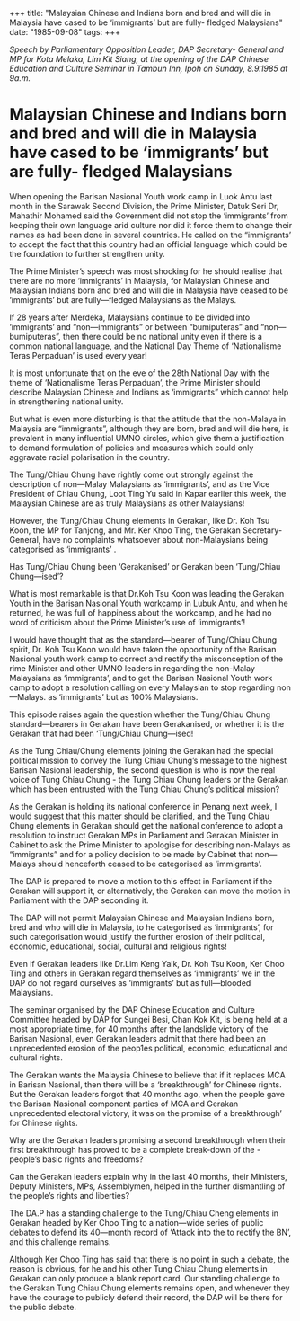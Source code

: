 +++ 
title: "Malaysian Chinese and Indians born and bred and will die in Malaysia have cased to be ‘immigrants’ but are fully- fledged Malaysians"
date: "1985-09-08"
tags:
+++

_Speech by Parliamentary Opposition Leader, DAP Secretary- General and MP for Kota Melaka, Lim Kit Siang, at the opening of the DAP Chinese Education and Culture Seminar in Tambun Inn, Ipoh on Sunday, 8.9.1985 at 9a.m._

# Malaysian Chinese and Indians born and bred and will die in Malaysia have cased to be ‘immigrants’ but are fully- fledged Malaysians

When opening the Barisan Nasional Youth work camp in Luok Antu last month in the Sarawak Second Division, the Prime Minister, Datuk Seri Dr, Mahathir Mohamed said the Government did not stop the ‘immigrants’ from keeping their own language arid culture nor did it force them to change their names as had been done in several countries. He called on the “immigrants’ to accept the fact that this country had an official language which could be the foundation to further strengthen unity.</u>

The Prime Minister’s speech was most shocking for he should realise that there are no more ‘immigrants’ in Malaysia, for Malaysian Chinese and Malaysian Indians born and bred and will die in Malaysia have ceased to be ‘immigrants’ but are fully—fledged Malaysians as the Malays.

If 28 years after Merdeka, Malaysians continue to be divided into ‘immigrants’ and “non—immigrants” or between “bumiputeras” and “non—bumiputeras”, then there could be no national  unity even if there is a common national language, and the National Day Theme of ‘Nationalisme Teras Perpaduan’ is used every year!

It is most unfortunate that on the eve of the 28th National Day with the theme of ‘Nationalisme Teras Perpaduan’, the Prime Minister should describe Malaysian Chinese and Indians as ‘immigrants” which cannot help in strengthening national unity.

But what is even more disturbing is that the attitude that the non-Malaya in Malaysia are “immigrants”, although they are born, bred and will die here, is prevalent in many influential
UMNO circles, which give them a justification to demand formulation of policies and measures which could only aggravate racial polarisation in the country.

The Tung/Chiau Chung have rightly come out strongly against the description of non—Malay Malaysians as ‘immigrants’, and as the Vice President of Chiau Chung, Loot Ting Yu said in Kapar earlier this week, the Malaysian Chinese are as truly Malaysians as other Malaysians!

However, the Tung/Chiau Chung elements in Gerakan, like Dr. Koh Tsu Koon, the MP for Tanjong, and Mr. Ker Khoo Ting, the Gerakan Secretary- General, have no complaints whatsoever about non-Malaysians being categorised as ‘immigrants’ .


Has Tung/Chiau Chung been ‘Gerakanised’ or Gerakan been ‘Tung/Chiau Chung—ised’?

What is most remarkable is that Dr.Koh Tsu Koon was leading the Gerakan Youth in the Barisan Nasional Youth workcamp in Lubuk Antu, and when he returned, he was full of happiness about the workcamp, and he had no word of criticism about the Prime Minister’s use of ‘immigrants’!

I would have thought that as the standard—bearer of Tung/Chiau Chung spirit, Dr. Koh Tsu Koon would have taken the opportunity of the Barisan Nasional youth work camp to correct and rectify the misconception of the rime Minister and other UMNO leaders in regarding the non-Malay Malaysians as ‘immigrants’, and to get the Barisan Nasional Youth work camp to adopt a resolution calling on every Malaysian to stop regarding non—Malays. as ‘immigrants’ but as 100% Malaysians.

This episode raises again the question whether the Tung/Chiau Chung standard—bearers in Gerakan have been Gerakanised, or whether it is the Gerakan that had been ‘Tung/Chiau Chung—ised!

As the Tung Chiau/Chung elements joining the Gerakan had the special political mission to convey the Tung Chiau Chung’s message to the highest Barisan Nasional leadership, the second question is who is now the real voice of Tung Chiau Chung - the Tung Chiau Chung leaders or the Gerakan which has been entrusted with the Tung Chiau Chung’s political mission?

As the Gerakan is holding its national conference in Penang next week, I would suggest that this matter should be clarified, and the Tung Chiau Chung elements in Gerakan should get the national conference to adopt a resolution to instruct Gerakan MPs in Parliament and Gerakan Minister in Cabinet to ask the Prime Minister to apologise for describing non-Malays as “immigrants” and for a policy decision to be made by Cabinet that non—Malays should henceforth ceased to be categorised as ‘immigrants’.

The DAP is prepared to move a motion to this effect in Parliament if the Gerakan will support it, or alternatively, the Geraken can move the motion in Parliament with the DAP seconding it.

The DAP will not permit Malaysian Chinese and Malaysian Indians born, bred and who will die in Malaysia, to he categorised as ‘immigrants’, for such categorisation would justify the further erosion of their political, economic, educational, social, cultural and religious rights!

Even if Gerakan leaders like Dr.Lim Keng Yaik, Dr. Koh Tsu Koon, Ker Choo Ting and others in Gerakan regard themselves as ‘immigrants’ we in the DAP do not regard ourselves as ‘immigrants’ but as full—blooded Malaysians.

The seminar organised by the DAP Chinese Education and Culture Committee headed by DAP for Sungei Besi, Chan Kok Kit, is being held at a most appropriate time, for 40 months after the landslide victory of the Barisan Nasional, even Gerakan leaders admit that there had been an unprecedented erosion of the peop1es political, economic, educational and cultural rights.

The Gerakan wants the Malaysia Chinese to believe that if it replaces MCA in Barisan Nasional, then there will be a ‘breakthrough’ for Chinese rights. But the Gerakan leaders forgot that 40 months ago, when the people gave the Barisan Nasiona1 component parties of MCA and Gerakan unprecedented electoral victory, it was on the promise of a breakthrough’ for Chinese rights.

Why are the Gerakan leaders promising a second breakthrough when their first breakthrough has proved to be a complete break-down of the - people’s basic rights and freedoms?

Can the Gerakan leaders explain why in the last 40 months, their Ministers, Deputy Ministers, MPs, Assemblymen, helped in the further dismantling of the people’s rights and liberties?

The DA.P has a standing challenge to the Tung/Chiau Cheng elements in Gerakan headed by Ker Choo Ting to a nation—wide series of public debates to defend its 40—month record of ‘Attack into the to rectify the BN’, and this challenge remains.

Although Ker Choo Ting has said that there is no point in such a debate, the reason is obvious, for he and his other Tung Chiau Chung elements in Gerakan can only produce a blank report card. Our standing challenge to the Gerakan Tung Chiau Chung elements remains open, and whenever they have the courage to publicly defend their record, the DAP will be there for the public debate.
 
